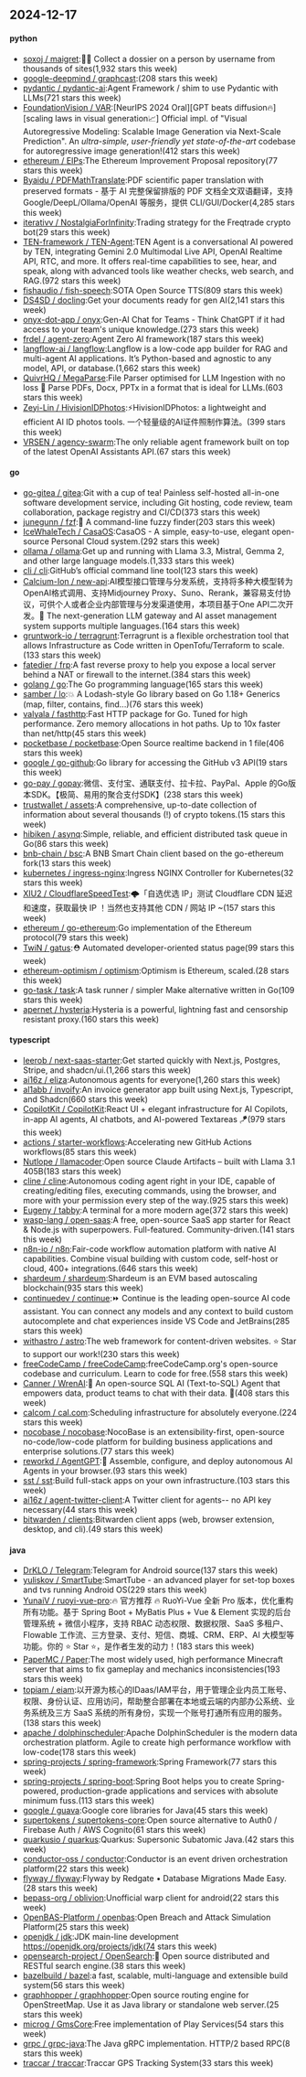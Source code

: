 ## 2024-12-17

#### python
* [soxoj / maigret](https://github.com/soxoj/maigret):🕵️‍♂️ Collect a dossier on a person by username from thousands of sites(1,932 stars this week)
* [google-deepmind / graphcast](https://github.com/google-deepmind/graphcast):(208 stars this week)
* [pydantic / pydantic-ai](https://github.com/pydantic/pydantic-ai):Agent Framework / shim to use Pydantic with LLMs(721 stars this week)
* [FoundationVision / VAR](https://github.com/FoundationVision/VAR):[NeurIPS 2024 Oral][GPT beats diffusion🔥] [scaling laws in visual generation📈] Official impl. of "Visual Autoregressive Modeling: Scalable Image Generation via Next-Scale Prediction". An *ultra-simple, user-friendly yet state-of-the-art* codebase for autoregressive image generation!(412 stars this week)
* [ethereum / EIPs](https://github.com/ethereum/EIPs):The Ethereum Improvement Proposal repository(77 stars this week)
* [Byaidu / PDFMathTranslate](https://github.com/Byaidu/PDFMathTranslate):PDF scientific paper translation with preserved formats - 基于 AI 完整保留排版的 PDF 文档全文双语翻译，支持 Google/DeepL/Ollama/OpenAI 等服务，提供 CLI/GUI/Docker(4,285 stars this week)
* [iterativv / NostalgiaForInfinity](https://github.com/iterativv/NostalgiaForInfinity):Trading strategy for the Freqtrade crypto bot(29 stars this week)
* [TEN-framework / TEN-Agent](https://github.com/TEN-framework/TEN-Agent):TEN Agent is a conversational AI powered by TEN, integrating Gemini 2.0 Multimodal Live API, OpenAI Realtime API, RTC, and more. It offers real-time capabilities to see, hear, and speak, along with advanced tools like weather checks, web search, and RAG.(972 stars this week)
* [fishaudio / fish-speech](https://github.com/fishaudio/fish-speech):SOTA Open Source TTS(809 stars this week)
* [DS4SD / docling](https://github.com/DS4SD/docling):Get your documents ready for gen AI(2,141 stars this week)
* [onyx-dot-app / onyx](https://github.com/onyx-dot-app/onyx):Gen-AI Chat for Teams - Think ChatGPT if it had access to your team's unique knowledge.(273 stars this week)
* [frdel / agent-zero](https://github.com/frdel/agent-zero):Agent Zero AI framework(187 stars this week)
* [langflow-ai / langflow](https://github.com/langflow-ai/langflow):Langflow is a low-code app builder for RAG and multi-agent AI applications. It’s Python-based and agnostic to any model, API, or database.(1,662 stars this week)
* [QuivrHQ / MegaParse](https://github.com/QuivrHQ/MegaParse):File Parser optimised for LLM Ingestion with no loss 🧠 Parse PDFs, Docx, PPTx in a format that is ideal for LLMs.(603 stars this week)
* [Zeyi-Lin / HivisionIDPhotos](https://github.com/Zeyi-Lin/HivisionIDPhotos):⚡️HivisionIDPhotos: a lightweight and efficient AI ID photos tools. 一个轻量级的AI证件照制作算法。(399 stars this week)
* [VRSEN / agency-swarm](https://github.com/VRSEN/agency-swarm):The only reliable agent framework built on top of the latest OpenAI Assistants API.(67 stars this week)

#### go
* [go-gitea / gitea](https://github.com/go-gitea/gitea):Git with a cup of tea! Painless self-hosted all-in-one software development service, including Git hosting, code review, team collaboration, package registry and CI/CD(373 stars this week)
* [junegunn / fzf](https://github.com/junegunn/fzf):🌸 A command-line fuzzy finder(203 stars this week)
* [IceWhaleTech / CasaOS](https://github.com/IceWhaleTech/CasaOS):CasaOS - A simple, easy-to-use, elegant open-source Personal Cloud system.(292 stars this week)
* [ollama / ollama](https://github.com/ollama/ollama):Get up and running with Llama 3.3, Mistral, Gemma 2, and other large language models.(1,333 stars this week)
* [cli / cli](https://github.com/cli/cli):GitHub’s official command line tool(123 stars this week)
* [Calcium-Ion / new-api](https://github.com/Calcium-Ion/new-api):AI模型接口管理与分发系统，支持将多种大模型转为OpenAI格式调用、支持Midjourney Proxy、Suno、Rerank，兼容易支付协议，可供个人或者企业内部管理与分发渠道使用，本项目基于One API二次开发。🍥 The next-generation LLM gateway and AI asset management system supports multiple languages.(164 stars this week)
* [gruntwork-io / terragrunt](https://github.com/gruntwork-io/terragrunt):Terragrunt is a flexible orchestration tool that allows Infrastructure as Code written in OpenTofu/Terraform to scale.(133 stars this week)
* [fatedier / frp](https://github.com/fatedier/frp):A fast reverse proxy to help you expose a local server behind a NAT or firewall to the internet.(384 stars this week)
* [golang / go](https://github.com/golang/go):The Go programming language(165 stars this week)
* [samber / lo](https://github.com/samber/lo):💥 A Lodash-style Go library based on Go 1.18+ Generics (map, filter, contains, find...)(76 stars this week)
* [valyala / fasthttp](https://github.com/valyala/fasthttp):Fast HTTP package for Go. Tuned for high performance. Zero memory allocations in hot paths. Up to 10x faster than net/http(45 stars this week)
* [pocketbase / pocketbase](https://github.com/pocketbase/pocketbase):Open Source realtime backend in 1 file(406 stars this week)
* [google / go-github](https://github.com/google/go-github):Go library for accessing the GitHub v3 API(19 stars this week)
* [go-pay / gopay](https://github.com/go-pay/gopay):微信、支付宝、通联支付、拉卡拉、PayPal、Apple 的Go版本SDK。【极简、易用的聚合支付SDK】(238 stars this week)
* [trustwallet / assets](https://github.com/trustwallet/assets):A comprehensive, up-to-date collection of information about several thousands (!) of crypto tokens.(15 stars this week)
* [hibiken / asynq](https://github.com/hibiken/asynq):Simple, reliable, and efficient distributed task queue in Go(86 stars this week)
* [bnb-chain / bsc](https://github.com/bnb-chain/bsc):A BNB Smart Chain client based on the go-ethereum fork(13 stars this week)
* [kubernetes / ingress-nginx](https://github.com/kubernetes/ingress-nginx):Ingress NGINX Controller for Kubernetes(32 stars this week)
* [XIU2 / CloudflareSpeedTest](https://github.com/XIU2/CloudflareSpeedTest):🌩「自选优选 IP」测试 Cloudflare CDN 延迟和速度，获取最快 IP ！当然也支持其他 CDN / 网站 IP ~(157 stars this week)
* [ethereum / go-ethereum](https://github.com/ethereum/go-ethereum):Go implementation of the Ethereum protocol(79 stars this week)
* [TwiN / gatus](https://github.com/TwiN/gatus):⛑ Automated developer-oriented status page(99 stars this week)
* [ethereum-optimism / optimism](https://github.com/ethereum-optimism/optimism):Optimism is Ethereum, scaled.(28 stars this week)
* [go-task / task](https://github.com/go-task/task):A task runner / simpler Make alternative written in Go(109 stars this week)
* [apernet / hysteria](https://github.com/apernet/hysteria):Hysteria is a powerful, lightning fast and censorship resistant proxy.(160 stars this week)

#### typescript
* [leerob / next-saas-starter](https://github.com/leerob/next-saas-starter):Get started quickly with Next.js, Postgres, Stripe, and shadcn/ui.(1,266 stars this week)
* [ai16z / eliza](https://github.com/ai16z/eliza):Autonomous agents for everyone(1,260 stars this week)
* [al1abb / invoify](https://github.com/al1abb/invoify):An invoice generator app built using Next.js, Typescript, and Shadcn(660 stars this week)
* [CopilotKit / CopilotKit](https://github.com/CopilotKit/CopilotKit):React UI + elegant infrastructure for AI Copilots, in-app AI agents, AI chatbots, and AI-powered Textareas 🪁(979 stars this week)
* [actions / starter-workflows](https://github.com/actions/starter-workflows):Accelerating new GitHub Actions workflows(85 stars this week)
* [Nutlope / llamacoder](https://github.com/Nutlope/llamacoder):Open source Claude Artifacts – built with Llama 3.1 405B(183 stars this week)
* [cline / cline](https://github.com/cline/cline):Autonomous coding agent right in your IDE, capable of creating/editing files, executing commands, using the browser, and more with your permission every step of the way.(925 stars this week)
* [Eugeny / tabby](https://github.com/Eugeny/tabby):A terminal for a more modern age(372 stars this week)
* [wasp-lang / open-saas](https://github.com/wasp-lang/open-saas):A free, open-source SaaS app starter for React & Node.js with superpowers. Full-featured. Community-driven.(141 stars this week)
* [n8n-io / n8n](https://github.com/n8n-io/n8n):Fair-code workflow automation platform with native AI capabilities. Combine visual building with custom code, self-host or cloud, 400+ integrations.(646 stars this week)
* [shardeum / shardeum](https://github.com/shardeum/shardeum):Shardeum is an EVM based autoscaling blockchain(935 stars this week)
* [continuedev / continue](https://github.com/continuedev/continue):⏩ Continue is the leading open-source AI code assistant. You can connect any models and any context to build custom autocomplete and chat experiences inside VS Code and JetBrains(285 stars this week)
* [withastro / astro](https://github.com/withastro/astro):The web framework for content-driven websites. ⭐️ Star to support our work!(230 stars this week)
* [freeCodeCamp / freeCodeCamp](https://github.com/freeCodeCamp/freeCodeCamp):freeCodeCamp.org's open-source codebase and curriculum. Learn to code for free.(558 stars this week)
* [Canner / WrenAI](https://github.com/Canner/WrenAI):🚀 An open-source SQL AI (Text-to-SQL) Agent that empowers data, product teams to chat with their data. 🤘(408 stars this week)
* [calcom / cal.com](https://github.com/calcom/cal.com):Scheduling infrastructure for absolutely everyone.(224 stars this week)
* [nocobase / nocobase](https://github.com/nocobase/nocobase):NocoBase is an extensibility-first, open-source no-code/low-code platform for building business applications and enterprise solutions.(77 stars this week)
* [reworkd / AgentGPT](https://github.com/reworkd/AgentGPT):🤖 Assemble, configure, and deploy autonomous AI Agents in your browser.(93 stars this week)
* [sst / sst](https://github.com/sst/sst):Build full-stack apps on your own infrastructure.(103 stars this week)
* [ai16z / agent-twitter-client](https://github.com/ai16z/agent-twitter-client):A Twitter client for agents-- no API key necessary(44 stars this week)
* [bitwarden / clients](https://github.com/bitwarden/clients):Bitwarden client apps (web, browser extension, desktop, and cli).(49 stars this week)

#### java
* [DrKLO / Telegram](https://github.com/DrKLO/Telegram):Telegram for Android source(137 stars this week)
* [yuliskov / SmartTube](https://github.com/yuliskov/SmartTube):SmartTube - an advanced player for set-top boxes and tvs running Android OS(229 stars this week)
* [YunaiV / ruoyi-vue-pro](https://github.com/YunaiV/ruoyi-vue-pro):🔥 官方推荐 🔥 RuoYi-Vue 全新 Pro 版本，优化重构所有功能。基于 Spring Boot + MyBatis Plus + Vue & Element 实现的后台管理系统 + 微信小程序，支持 RBAC 动态权限、数据权限、SaaS 多租户、Flowable 工作流、三方登录、支付、短信、商城、CRM、ERP、AI 大模型等功能。你的 ⭐️ Star ⭐️，是作者生发的动力！(183 stars this week)
* [PaperMC / Paper](https://github.com/PaperMC/Paper):The most widely used, high performance Minecraft server that aims to fix gameplay and mechanics inconsistencies(193 stars this week)
* [topiam / eiam](https://github.com/topiam/eiam):以开源为核心的IDaas/IAM平台，用于管理企业内员工账号、权限、身份认证、应用访问，帮助整合部署在本地或云端的内部办公系统、业务系统及三方 SaaS 系统的所有身份，实现一个账号打通所有应用的服务。(138 stars this week)
* [apache / dolphinscheduler](https://github.com/apache/dolphinscheduler):Apache DolphinScheduler is the modern data orchestration platform. Agile to create high performance workflow with low-code(178 stars this week)
* [spring-projects / spring-framework](https://github.com/spring-projects/spring-framework):Spring Framework(77 stars this week)
* [spring-projects / spring-boot](https://github.com/spring-projects/spring-boot):Spring Boot helps you to create Spring-powered, production-grade applications and services with absolute minimum fuss.(113 stars this week)
* [google / guava](https://github.com/google/guava):Google core libraries for Java(45 stars this week)
* [supertokens / supertokens-core](https://github.com/supertokens/supertokens-core):Open source alternative to Auth0 / Firebase Auth / AWS Cognito(61 stars this week)
* [quarkusio / quarkus](https://github.com/quarkusio/quarkus):Quarkus: Supersonic Subatomic Java.(42 stars this week)
* [conductor-oss / conductor](https://github.com/conductor-oss/conductor):Conductor is an event driven orchestration platform(22 stars this week)
* [flyway / flyway](https://github.com/flyway/flyway):Flyway by Redgate • Database Migrations Made Easy.(28 stars this week)
* [bepass-org / oblivion](https://github.com/bepass-org/oblivion):Unofficial warp client for android(22 stars this week)
* [OpenBAS-Platform / openbas](https://github.com/OpenBAS-Platform/openbas):Open Breach and Attack Simulation Platform(25 stars this week)
* [openjdk / jdk](https://github.com/openjdk/jdk):JDK main-line development https://openjdk.org/projects/jdk(74 stars this week)
* [opensearch-project / OpenSearch](https://github.com/opensearch-project/OpenSearch):🔎 Open source distributed and RESTful search engine.(38 stars this week)
* [bazelbuild / bazel](https://github.com/bazelbuild/bazel):a fast, scalable, multi-language and extensible build system(56 stars this week)
* [graphhopper / graphhopper](https://github.com/graphhopper/graphhopper):Open source routing engine for OpenStreetMap. Use it as Java library or standalone web server.(25 stars this week)
* [microg / GmsCore](https://github.com/microg/GmsCore):Free implementation of Play Services(54 stars this week)
* [grpc / grpc-java](https://github.com/grpc/grpc-java):The Java gRPC implementation. HTTP/2 based RPC(8 stars this week)
* [traccar / traccar](https://github.com/traccar/traccar):Traccar GPS Tracking System(33 stars this week)
